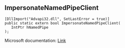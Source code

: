 ## ImpersonateNamedPipeClient

```
[DllImport("Advapi32.dll", SetLastError = true)]
public static extern bool ImpersonateNamedPipeClient(
   IntPtr hNamedPipe
);
```

Microsoft documentation: [Link](https://docs.microsoft.com/en-us/windows/win32/api/namedpipeapi/nf-namedpipeapi-impersonatenamedpipeclient)
